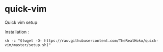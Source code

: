 # quick-vim
Quick vim setup

Installation :

`sh -c "$(wget -O- https://raw.githubusercontent.com/TheRealHoko/quick-vim/master/setup.sh)"`
